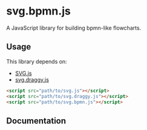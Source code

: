 # svg.bpmn.js
A JavaScript library for building bpmn-like flowcharts.

## Usage

This library depends on:

 - [SVG.js](https://github.com/wout/svg.js)
 - [svg.draggy.js](https://github.com/jillix/svg.draggy.js)

```html
<script src="path/to/svg.js"></script>
<script src="path/to/svg.draggy.js"></script>
<script src="path/to/svg.bpmn.js"></script>

```

## Documentation
